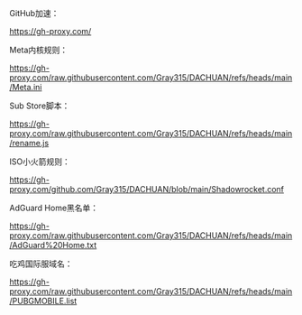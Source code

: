 GitHub加速：

https://gh-proxy.com/

Meta内核规则：

https://gh-proxy.com/raw.githubusercontent.com/Gray315/DACHUAN/refs/heads/main/Meta.ini

Sub Store脚本：

https://gh-proxy.com/raw.githubusercontent.com/Gray315/DACHUAN/refs/heads/main/rename.js

ISO小火箭规则：

https://gh-proxy.com/github.com/Gray315/DACHUAN/blob/main/Shadowrocket.conf

AdGuard Home黑名单：

https://gh-proxy.com/raw.githubusercontent.com/Gray315/DACHUAN/refs/heads/main/AdGuard%20Home.txt

吃鸡国际服域名：

https://gh-proxy.com/raw.githubusercontent.com/Gray315/DACHUAN/refs/heads/main/PUBGMOBILE.list
